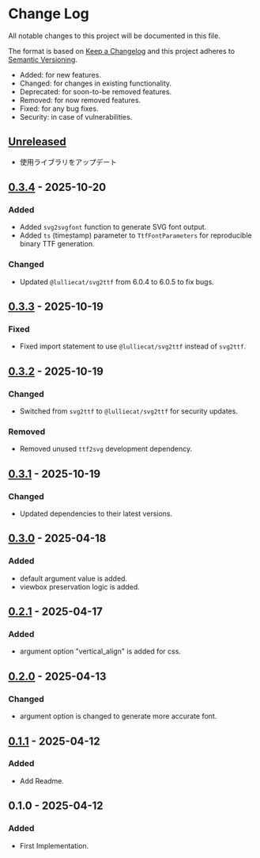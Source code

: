 # Change Log
All notable changes to this project will be documented in this file.

The format is based on [Keep a Changelog](http://keepachangelog.com/)
and this project adheres to [Semantic Versioning](http://semver.org/).

- Added: for new features.
- Changed: for changes in existing functionality.
- Deprecated: for soon-to-be removed features.
- Removed: for now removed features.
- Fixed: for any bug fixes.
- Security: in case of vulnerabilities.

## [Unreleased]

- 使用ライブラリをアップデート

## [0.3.4] - 2025-10-20
### Added
- Added `svg2svgfont` function to generate SVG font output.
- Added `ts` (timestamp) parameter to `TtfFontParameters` for reproducible binary TTF generation.

### Changed
- Updated `@lulliecat/svg2ttf` from 6.0.4 to 6.0.5 to fix bugs.

## [0.3.3] - 2025-10-19
### Fixed
- Fixed import statement to use `@lulliecat/svg2ttf` instead of `svg2ttf`.

## [0.3.2] - 2025-10-19
### Changed
- Switched from `svg2ttf` to `@lulliecat/svg2ttf` for security updates.

### Removed
- Removed unused `ttf2svg` development dependency.

## [0.3.1] - 2025-10-19
### Changed
- Updated dependencies to their latest versions.

## [0.3.0] - 2025-04-18
### Added
- default argument value is added.
- viewbox preservation logic is added.

## [0.2.1] - 2025-04-17
### Added
- argument option "vertical_align" is added for css.

## [0.2.0] - 2025-04-13
### Changed
- argument option is changed to generate more accurate font.

## [0.1.1] - 2025-04-12
### Added
- Add Readme.

## 0.1.0 - 2025-04-12
### Added
- First Implementation.

[Unreleased]: https://github.com/osawa-naotaka/svg2woff2/compare/v0.3.4...HEAD
[0.3.4]: https://github.com/osawa-naotaka/svg2woff2/compare/v0.3.3...v0.3.4
[0.3.3]: https://github.com/osawa-naotaka/svg2woff2/compare/v0.3.2...v0.3.3
[0.3.2]: https://github.com/osawa-naotaka/svg2woff2/compare/v0.3.1...v0.3.2
[0.3.1]: https://github.com/osawa-naotaka/svg2woff2/compare/v0.3.0...v0.3.1
[0.3.0]: https://github.com/osawa-naotaka/svg2woff2/compare/v0.2.1...v0.3.0
[0.2.1]: https://github.com/osawa-naotaka/svg2woff2/compare/v0.2.0...v0.2.1
[0.2.0]: https://github.com/osawa-naotaka/svg2woff2/compare/v0.1.1...v0.2.0
[0.1.1]: https://github.com/osawa-naotaka/svg2woff2/compare/v0.1.0...v0.1.1
